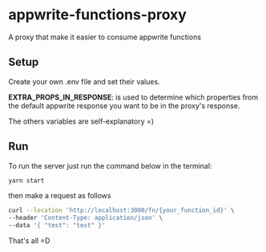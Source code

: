 # appwrite-functions-proxy
A proxy that make it easier to consume appwrite functions

## Setup

Create your own .env file and set their values.

**EXTRA_PROPS_IN_RESPONSE**: is used to determine which properties from the default appwrite response you want to be in the proxy's response.

The others variables are self-explanatory =)

## Run

To run the server just run the command below in the terminal:

```sh
yarn start
```

then make a request as follows

```sh
curl --location 'http://localhost:3000/fn/{your_function_id}' \
--header 'Content-Type: application/json' \
--data '{ "test": "test" }'
```

That's all =D
